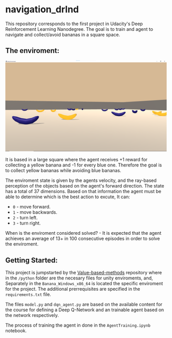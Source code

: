 # navigation_drlnd

This repository corresponds to the first project in Udacity's Deep Reinforcement Learning Nanodegree. The goal is to train and agent to navigate and collect/avoid bananas in a square space.

## The enviroment:

![env screenshot](https://github.com/lccrurod/navigation_drlnd/blob/main/screen%20intro%20enviroment.png)

It is based in a large square where the agent receives +1 reward for collecting a yellow banana and -1 for every blue one. Therefore the goal is to collect yellow bananas while avoiding blue bananas.

The enviroment state is given by the agents velocity, and the ray-based perception of the objects based on the agent's forward direction. The state has a total of 37 dimensions. Based on that information the agent must be able to determine which is the best action to excute, It can:

- `0` - move forward.
- `1` - move backwards.
- `2` - turn left.
- `3` - turn right.

When is the enviroment considered solved? - It is expected that the agent achieves an average of 13+ in 100 consecutive episodes in order to solve the enviroment.

## Getting Started:

This project is jumpstarted by the [Value-based-methods](https://github.com/udacity/Value-based-methods/blob/main/README.md) repository where in the `/python` folder are the necesary files for unity enviroments, and, Separately in the `Banana_Windows_x86_64` is located the specific enviroment for the project. The additional prerrequisites are specified in the `requirements.txt` file.

The files `model.py` and `dqn_agent.py` are based on the available content for the course for defining a Deep Q-Network and an trainable agent based on the network respectively.

The process of training the agent in done in the `AgentTraining.ipynb` notebook.
